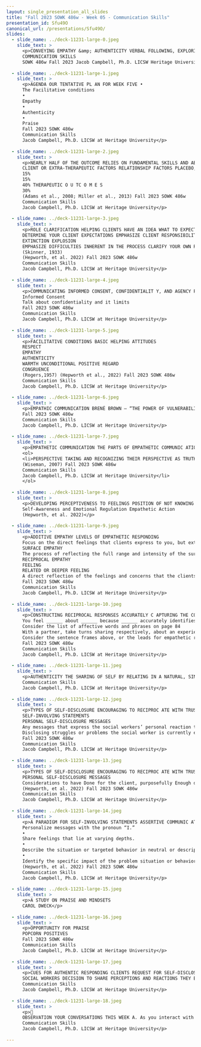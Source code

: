 ```yaml
---
layout: single_presentation_all_slides
title: "Fall 2023 SOWK 486w - Week 05 - Communication Skills"
presentation_id: Sfu49O
canonical_url: /presentations/Sfu49O/
slides:
  - slide_name: ../deck-11231-large-0.jpeg
    slide_text: >
      <p>CONVEYING EMPATHY &amp; AUTHENTICITY VERBAL FOLLOWING, EXPLORING, &amp; FOCUSING SKILLS
      COMMUNICATION SKILLS
      SOWK 486w Fall 2023 Jacob Campbell, Ph.D. LICSW Heritage University</p>
      
  - slide_name: ../deck-11231-large-1.jpeg
    slide_text: >
      <p>AGENDA OUR TENTATIVE PL AN FOR WEEK FIVE •
      The Facilitative conditions
      •
      Empathy
      •
      Authenticity
      •
      Praise
      Fall 2023 SOWK 486w
      Communication Skills
      Jacob Campbell, Ph.D. LICSW at Heritage University</p>
      
  - slide_name: ../deck-11231-large-2.jpeg
    slide_text: >
      <p>NEARLY HALF OF THE OUTCOME RELIES ON FUNDAMENTAL SKILLS AND ABILITIES THAT SOCIAL WORKERS NEED TO LEARN , APART FROM THE T YPE OF TREATMENT OFFERED
      CLIENT OR EXTRA-THERAPEUTIC FACTORS RELATIONSHIP FACTORS PLACEBO, HOPE, AND EXPECTANCY FACTORS MODEL / TECHNIQUE FACTORS
      15%
      15%
      40% THERAPEUTIC O U TC O M E S
      30%
      (Adams et al., 2008; Miller et al., 2013) Fall 2023 SOWK 486w
      Communication Skills
      Jacob Campbell, Ph.D. LICSW at Heritage University</p>
      
  - slide_name: ../deck-11231-large-3.jpeg
    slide_text: >
      <p>ROLE CLARIFICATION HELPING CLIENTS HAVE AN IDEA WHAT TO EXPECT
      DETERMINE YOUR CLIENT EXPECTATIONS EMPHASIZE CLIENT RESPONSIBILITY
      EXTINCTION EXPLOSION
      EMPHASIZE DIFFICULTIES INHERENT IN THE PROCESS CLARIFY YOUR OWN ROLE
      (Skinner, 1933)
      (Hepworth, et al. 2022) Fall 2023 SOWK 486w
      Communication Skills
      Jacob Campbell, Ph.D. LICSW at Heritage University</p>
      
  - slide_name: ../deck-11231-large-4.jpeg
    slide_text: >
      <p>COMMUNICATING INFORMED CONSENT, CONFIDENTIALIT Y, AND AGENCY POLICIES
      Informed Consent
      Talk about confidentiality and it limits
      Fall 2023 SOWK 486w
      Communication Skills
      Jacob Campbell, Ph.D. LICSW at Heritage University</p>
      
  - slide_name: ../deck-11231-large-5.jpeg
    slide_text: >
      <p>FACILITATIVE CONDITIONS BASIC HELPING ATTITUDES
      RESPECT
      EMPATHY
      AUTHENTICITY
      WARMTH UNCONDITIONAL POSITIVE REGARD
      CONGRUENCE
      (Rogers,1957) (Hepworth et al., 2022) Fall 2023 SOWK 486w
      Communication Skills
      Jacob Campbell, Ph.D. LICSW at Heritage University</p>
      
  - slide_name: ../deck-11231-large-6.jpeg
    slide_text: >
      <p>EMPATHIC COMMUNICATION BRENÉ BROWN — “THE POWER OF VULNERABILIT Y.”
      Fall 2023 SOWK 486w
      Communication Skills
      Jacob Campbell, Ph.D. LICSW at Heritage University</p>
      
  - slide_name: ../deck-11231-large-7.jpeg
    slide_text: >
      <p>EMPATHETIC COMMUNICATION THE PARTS OF EMPATHETIC COMMUNIC ATION</p>
      <ol>
      <li>PERSPECTIVE TAKING AND RECOGNIZING THEIR PERSPECTIVE AS TRUTH 2. STAYING OUT OF JUDGMENT 3. RECOGNIZING EMOTION IN OTHER PEOPLE 4. COMMUNICATING EMOTION WITH PEOPLE
      (Wiseman, 2007) Fall 2023 SOWK 486w
      Communication Skills
      Jacob Campbell, Ph.D. LICSW at Heritage University</li>
      </ol>
      
  - slide_name: ../deck-11231-large-8.jpeg
    slide_text: >
      <p>DEVELOPING PERCEPTIVENESS TO FEELINGS POSITION OF NOT KNOWING
      Self-Awareness and Emotional Regulation Empathetic Action
      (Hepworth, et al. 2022)</p>
      
  - slide_name: ../deck-11231-large-9.jpeg
    slide_text: >
      <p>ADDITIVE EMPATHY LEVELS OF EMPATHETIC RESPONDING
      Focus on the direct feelings that clients express to you, but extends perspective taking and speculate about feelings and emotions.
      SURFACE EMPATHY
      The process of reflecting the full range and intensity of the surface and underlying feelings that a client conveys through verbal and nonverbal communication
      RECIPROCAL EMPATHY
      FEELING
      RELATED OR DEEPER FEELING
      A direct reflection of the feelings and concerns that the clients express, usually using the same vocabulary (Hepworth et al., 2022)
      Fall 2023 SOWK 486w
      Communication Skills
      Jacob Campbell, Ph.D. LICSW at Heritage University</p>
      
  - slide_name: ../deck-11231-large-10.jpeg
    slide_text: >
      <p>CONSTRUCTING RECIPROCAL RESPONSES ACCURATELY C APTURING THE CONTENT AND SURFACE FEELINGS
      You feel ______ about ______ because ______ accurately identifies or describes feelings. You feel ______, yet you also feel ______
      Consider the list of affective words and phrases on page 84
      With a partner, take turns sharing respectively, about an experience with an emotional response (any emotion, happiness, sadness, excitement, nervousness, etc. - does not need to be an overly personal story.) The person not telling the story’s job is to draw out the details of the event and find opportunities to respond empathetically.
      Consider the sentence frames above, or the leads for empathetic responding on page 89. (Hepworth et al., 2022)
      Fall 2023 SOWK 486w
      Communication Skills
      Jacob Campbell, Ph.D. LICSW at Heritage University</p>
      
  - slide_name: ../deck-11231-large-11.jpeg
    slide_text: >
      <p>AUTHENTICITY THE SHARING OF SELF BY RELATING IN A NATURAL, SINCERE, SPONTANEOUS, OPEN, AND GENUINE MANNER. (Hepworth et al., 2022) Fall 2023 SOWK 486w
      Communication Skills
      Jacob Campbell, Ph.D. LICSW at Heritage University</p>
      
  - slide_name: ../deck-11231-large-12.jpeg
    slide_text: >
      <p>TYPES OF SELF-DISCLOSURE ENCOURAGING TO RECIPROC ATE WITH TRUS T &amp; OPENNESS
      SELF-INVOLVING STATEMENTS
      PERSONAL SELF-DISCLOSURE MESSAGES
      Any messages that express the social workers’ personal reaction to the clients.
      Disclosing struggles or problems the social worker is currently experiencing or has experiences that are similar to the client’s problems. (Hepworth, et al. 2022)
      Fall 2023 SOWK 486w
      Communication Skills
      Jacob Campbell, Ph.D. LICSW at Heritage University</p>
      
  - slide_name: ../deck-11231-large-13.jpeg
    slide_text: >
      <p>TYPES OF SELF-DISCLOSURE ENCOURAGING TO RECIPROC ATE WITH TRUS T &amp; OPENNESS
      PERSONAL SELF-DISCLOSURE MESSAGES
      Considerations to have Done for the client, purposefully Enough details to provide connection and understanding, but limited Focus on other forms to demonstrate authenticity, use sparingly
      (Hepworth, et al. 2022) Fall 2023 SOWK 486w
      Communication Skills
      Jacob Campbell, Ph.D. LICSW at Heritage University</p>
      
  - slide_name: ../deck-11231-large-14.jpeg
    slide_text: >
      <p>A PARADIGM FOR SELF-INVOLVING STATEMENTS ASSERTIVE COMMUNIC ATION •
      Personalize messages with the pronoun “I.”
      •
      Share feelings that lie at varying depths.
      •
      Describe the situation or targeted behavior in neutral or descriptive terms.
      •
      Identify the specific impact of the problem situation or behavior of others.
      (Hepworth, et al. 2022) Fall 2023 SOWK 486w
      Communication Skills
      Jacob Campbell, Ph.D. LICSW at Heritage University</p>
      
  - slide_name: ../deck-11231-large-15.jpeg
    slide_text: >
      <p>A STUDY ON PRAISE AND MINDSETS
      CAROL DWECK</p>
      
  - slide_name: ../deck-11231-large-16.jpeg
    slide_text: >
      <p>OPPORTUNITY FOR PRAISE
      POPCORN POSITIVES
      Fall 2023 SOWK 486w
      Communication Skills
      Jacob Campbell, Ph.D. LICSW at Heritage University</p>
      
  - slide_name: ../deck-11231-large-17.jpeg
    slide_text: >
      <p>CUES FOR AUTHENTIC RESPONDING CLIENTS REQUEST FOR SELF-DISCLOSURE Request for personal information Request for social worker’s opinions, views and feelings (Hepworth, et al. 2022) Fall 2023 SOWK 486w
      SOCIAL WORKERS DECISION TO SHARE PERCEPTIONS AND REACTIONS THEY BELIEVE WILL BE HELPFUL Requests for social worker’s opinions, views, and feelings Disclosing personal past experiences Providing Feedback Experiencing discomfort in session Shareing feelings of frustration, anger, and hurt Responding to positive feedback Giving positive feedback Saying no and setting limits
      Communication Skills
      Jacob Campbell, Ph.D. LICSW at Heritage University</p>
      
  - slide_name: ../deck-11231-large-18.jpeg
    slide_text: >
      <p>􀠎
      OBSERVATION YOUR CONVERSATIONS THIS WEEK A. As you interact with others and observe others’ interactions during the week, notice how frequently infrequently people send empathic messages. Also, observe the types of messages that are sent and how these messages influence the course of conversations. B. As you interact with your spouse, parents, children, friends, and fellow students, practice listening carefully and responding with empathic messages when appropriate. Be alert to how empathic messages influence interactions and to the feeling tones that these responses create. Fall 2023 SOWK 486w
      Communication Skills
      Jacob Campbell, Ph.D. LICSW at Heritage University</p>
      
---
```

